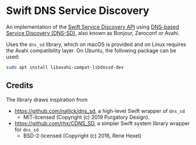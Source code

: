 # Swift DNS Service Discovery

An implementation of the [Swift Service Discovery API](https://github.com/apple/swift-service-discovery) using [DNS-based Service Discovery (DNS-SD)](https://en.wikipedia.org/wiki/Zero-configuration_networking#DNS-SD), also known as Bonjour, Zeroconf or Avahi.

Uses the `dns_sd` library, which on macOS is provided and on Linux requires the Avahi compatibility layer. On Ubuntu, the following package can be used:

```sh
sudo apt install libavahi-compat-libdnssd-dev
```

## Credits

The library draws inspiration from

- https://github.com/nallick/dns_sd, a high-level Swift wrapper of `dns_sd`
    - MIT-licensed (Copyright (c) 2019 Purgatory Design).
- https://github.com/rhx/CDNS_SD, a simpler Swift system library wrapper for `dns_sd`
    - BSD-2-licensed (Copyright (c) 2016, Rene Hexel)

